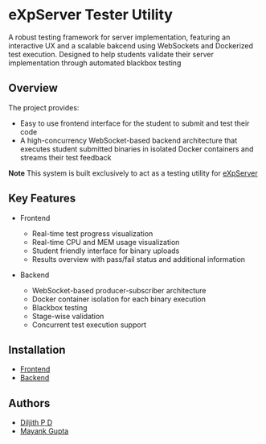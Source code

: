 # eXpServer Tester Utility

A robust testing framework for server implementation, featuring an interactive UX and a scalable bakcend using WebSockets and Dockerized test execution. Designed to help students validate their server implementation through automated blackbox testing

## Overview

The project provides:
- Easy to use frontend interface for the student to submit and test their code
- A high-concurrency WebSocket-based backend architecture that executes student submitted binaries in isolated Docker containers and streams their test feedback

**Note** 
This system is built exclusively to act as a testing utility for [eXpServer](https://expserver.github.io/)

## Key Features
- Frontend
    - Real-time test progress visualization
    - Real-time CPU and MEM usage visualization
    - Student friendly interface for binary uploads
    - Results overview with pass/fail status and additional information

- Backend
    - WebSocket-based producer-subscriber architecture
    - Docker container isolation for each binary execution
    - Blackbox testing
    - Stage-wise validation
    - Concurrent test execution support



## Installation
- [Frontend](./frontend/README.md)
- [Backend](./backend/README.md)

## Authors
- [Diljith P D](https://github.com/th3bossc)
- [Mayank Gupta](https://github.com/71203mayank)